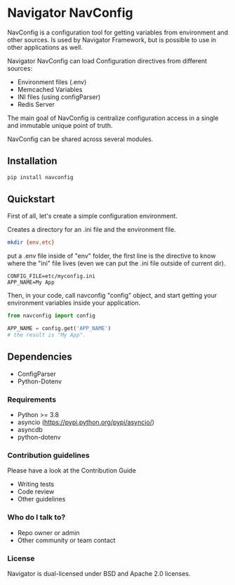 # Navigator NavConfig #

NavConfig is a configuration tool for getting variables from environment and other sources.
Is used by Navigator Framework, but is possible to use in other applications as well.

Navigator NavConfig can load Configuration directives from different sources:

- Environment files (.env)
- Memcached Variables
- INI files (using configParser)
- Redis Server

The main goal of NavConfig is centralize configuration access in a single and
immutable unique point of truth.

NavConfig can be shared across several modules.

## Installation
```bash
pip install navconfig
```

## Quickstart ##

First of all, let's create a simple configuration environment.

Creates a directory for an .ini file and the environment file.

```bash
mkdir {env,etc}
```

put a .env file inside of "env" folder, the first line is the directive to know
where the "ini" file lives (even we can put the .ini file outside of current dir).


```text
CONFIG_FILE=etc/myconfig.ini
APP_NAME=My App
```

Then, in your code, call navconfig "config" object, and start getting your environment variables inside your application.

```python
from navconfig import config

APP_NAME = config.get('APP_NAME')
# the result is "My App".

```

## Dependencies ##

 * ConfigParser
 * Python-Dotenv


### Requirements ###

* Python >= 3.8
* asyncio (https://pypi.python.org/pypi/asyncio/)
* asyncdb
* python-dotenv

### Contribution guidelines ###

Please have a look at the Contribution Guide

* Writing tests
* Code review
* Other guidelines

### Who do I talk to? ###

* Repo owner or admin
* Other community or team contact

### License ###

Navigator is dual-licensed under BSD and Apache 2.0 licenses.
